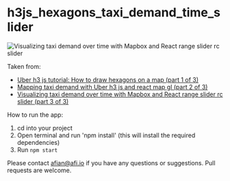 # h3js_hexagons_taxi_demand_time_slider

![Visualizing taxi demand over time with Mapbox and React range slider rc slider](https://github.com/afilabs/h3js_hexagons_taxi_demand_time_slider/blob/master/public/animated_taxi_demand.gif?raw=true "Visualizing taxi demand over time with Mapbox and React range slider rc slider")

Taken from: 
- [Uber h3 js tutorial: How to draw hexagons on a map (part 1 of 3)](https://www.afi.io/blog/uber-h3-js-tutorial-how-to-draw-hexagons-on-a-map/)
- [Mapping taxi demand with Uber h3 js and react map gl (part 2 of 3)](https://blog.afi.io/blog/mapping-taxi-demand-with-uber-h3-js-and-react-map-gl/)
- [Visualizing taxi demand over time with Mapbox and React range slider rc slider (part 3 of 3)](https://afi.io/blog/visualizing-taxi-demand-over-time-with-mapbox-and-react-slider-rc-slider/)

 How to run the app:
 1. cd into your project
 2. Open terminal and run 'npm install' (this will install the required dependencies)
 3. Run `npm start`

Please contact afian@afi.io if you have any questions or suggestions. Pull requests are welcome.
